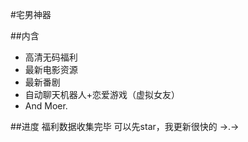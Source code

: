 #宅男神器


##内含

* 高清无码福利
* 最新电影资源
* 最新番剧
* 自动聊天机器人+恋爱游戏（虚拟女友）
* And Moer.



##进度
福利数据收集完毕
可以先star，我更新很快的   →.→